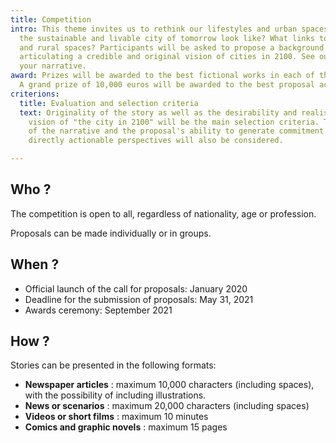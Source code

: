 ```yaml
---
title: Competition
intro: This theme invites us to rethink our lifestyles and urban spaces. What would
  the sustainable and livable city of tomorrow look like? What links to territories
  and rural spaces? Participants will be asked to propose a background for their story
  articulating a credible and original vision of cities in 2100. See our tips to create
  your narrative.
award: Prizes will be awarded to the best fictional works in each of the four categories.
  A grand prize of 10,000 euros will be awarded to the best proposal accross all categories.
criterions:
  title: Evaluation and selection criteria
  text: Originality of the story as well as the desirability and realism of the proposed
    vision of "the city in 2100" will be the main selection criteria. The quality
    of the narrative and the proposal's ability to generate commitment and to provide
    directly actionable perspectives will also be considered.

---
```

## Who ?

The competition is open to all, regardless of nationality, age or profession.

Proposals can be made individually or in groups.


## When ?

* Official launch of the call for proposals: January 2020
* Deadline for the submission of proposals: May 31, 2021
* Awards ceremony: September 2021


## How ?

Stories can be presented in the following formats:

* **Newspaper articles** : maximum 10,000 characters (including spaces), with the possibility of including illustrations.
* **News or scenarios** : maximum 20,000 characters (including spaces) 
* **Videos or short films** : maximum 10 minutes
* **Comics and graphic novels** : maximum 15 pages